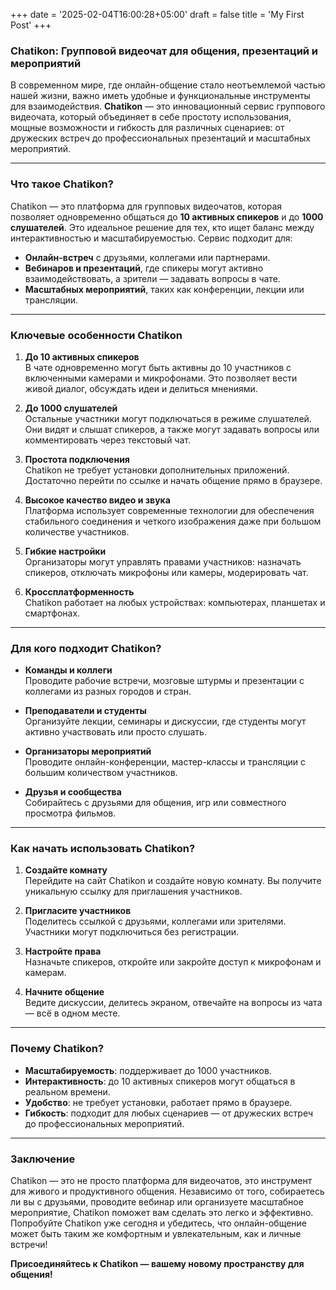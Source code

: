 +++
date = '2025-02-04T16:00:28+05:00'
draft = false
title = 'My First Post'
+++

### **Chatikon: Групповой видеочат для общения, презентаций и мероприятий**

В современном мире, где онлайн-общение стало неотъемлемой частью нашей жизни, важно иметь удобные и функциональные инструменты для взаимодействия. **Chatikon** — это инновационный сервис группового видеочата, который объединяет в себе простоту использования, мощные возможности и гибкость для различных сценариев: от дружеских встреч до профессиональных презентаций и масштабных мероприятий.

---

### **Что такое Chatikon?**

Chatikon — это платформа для групповых видеочатов, которая позволяет одновременно общаться до **10 активных спикеров** и до **1000 слушателей**. Это идеальное решение для тех, кто ищет баланс между интерактивностью и масштабируемостью. Сервис подходит для:

- **Онлайн-встреч** с друзьями, коллегами или партнерами.
- **Вебинаров и презентаций**, где спикеры могут активно взаимодействовать, а зрители — задавать вопросы в чате.
- **Масштабных мероприятий**, таких как конференции, лекции или трансляции.

---

### **Ключевые особенности Chatikon**

1. **До 10 активных спикеров**  
   В чате одновременно могут быть активны до 10 участников с включенными камерами и микрофонами. Это позволяет вести живой диалог, обсуждать идеи и делиться мнениями.

2. **До 1000 слушателей**  
   Остальные участники могут подключаться в режиме слушателей. Они видят и слышат спикеров, а также могут задавать вопросы или комментировать через текстовый чат.

3. **Простота подключения**  
   Chatikon не требует установки дополнительных приложений. Достаточно перейти по ссылке и начать общение прямо в браузере.

4. **Высокое качество видео и звука**  
   Платформа использует современные технологии для обеспечения стабильного соединения и четкого изображения даже при большом количестве участников.

5. **Гибкие настройки**  
   Организаторы могут управлять правами участников: назначать спикеров, отключать микрофоны или камеры, модерировать чат.

6. **Кроссплатформенность**  
   Chatikon работает на любых устройствах: компьютерах, планшетах и смартфонах.

---

### **Для кого подходит Chatikon?**

- **Команды и коллеги**  
  Проводите рабочие встречи, мозговые штурмы и презентации с коллегами из разных городов и стран.

- **Преподаватели и студенты**  
  Организуйте лекции, семинары и дискуссии, где студенты могут активно участвовать или просто слушать.

- **Организаторы мероприятий**  
  Проводите онлайн-конференции, мастер-классы и трансляции с большим количеством участников.

- **Друзья и сообщества**  
  Собирайтесь с друзьями для общения, игр или совместного просмотра фильмов.

---

### **Как начать использовать Chatikon?**

1. **Создайте комнату**  
   Перейдите на сайт Chatikon и создайте новую комнату. Вы получите уникальную ссылку для приглашения участников.

2. **Пригласите участников**  
   Поделитесь ссылкой с друзьями, коллегами или зрителями. Участники могут подключиться без регистрации.

3. **Настройте права**  
   Назначьте спикеров, откройте или закройте доступ к микрофонам и камерам.

4. **Начните общение**  
   Ведите дискуссии, делитесь экраном, отвечайте на вопросы из чата — всё в одном месте.

---

### **Почему Chatikon?**

- **Масштабируемость**: поддерживает до 1000 участников.
- **Интерактивность**: до 10 активных спикеров могут общаться в реальном времени.
- **Удобство**: не требует установки, работает прямо в браузере.
- **Гибкость**: подходит для любых сценариев — от дружеских встреч до профессиональных мероприятий.

---

### **Заключение**

Chatikon — это не просто платформа для видеочатов, это инструмент для живого и продуктивного общения. Независимо от того, собираетесь ли вы с друзьями, проводите вебинар или организуете масштабное мероприятие, Chatikon поможет вам сделать это легко и эффективно. Попробуйте Chatikon уже сегодня и убедитесь, что онлайн-общение может быть таким же комфортным и увлекательным, как и личные встречи!

**Присоединяйтесь к Chatikon — вашему новому пространству для общения!**
